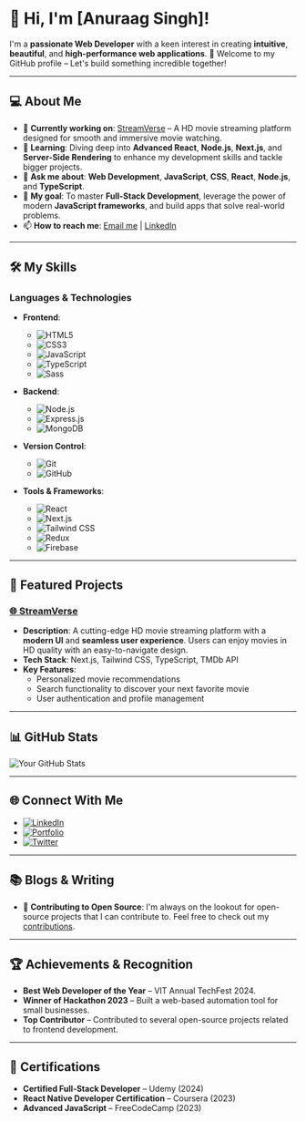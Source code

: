 # 👋 **Hi, I'm [Anuraag Singh]!**

I'm a **passionate Web Developer** with a keen interest in creating **intuitive**, **beautiful**, and **high-performance web applications**. 🚀 Welcome to my GitHub profile – Let's build something incredible together!

---

## 💻 **About Me**
- 🔭 **Currently working on**: [StreamVerse](https://streamverse.biz) – A HD movie streaming platform designed for smooth and immersive movie watching.
- 🌱 **Learning**: Diving deep into **Advanced React**, **Node.js**, **Next.js**, and **Server-Side Rendering** to enhance my development skills and tackle bigger projects.
- 💬 **Ask me about**: **Web Development**, **JavaScript**, **CSS**, **React**, **Node.js**, and **TypeScript**.
- 🎯 **My goal**: To master **Full-Stack Development**, leverage the power of modern **JavaScript frameworks**, and build apps that solve real-world problems.
- 📫 **How to reach me**: [Email me](mailto:anuraagsingh10a@gmail.com) | [LinkedIn](https://linkedin.com/in/anuraag-singh-78b286306/)

---

## 🛠️ **My Skills**
### **Languages & Technologies**
- **Frontend**: 
  - ![HTML5](https://img.shields.io/badge/-HTML5-orange?style=flat-square&logo=html5&logoColor=white) 
  - ![CSS3](https://img.shields.io/badge/-CSS3-blue?style=flat-square&logo=css3&logoColor=white)
  - ![JavaScript](https://img.shields.io/badge/-JavaScript-yellow?style=flat-square&logo=javascript&logoColor=black)
  - ![TypeScript](https://img.shields.io/badge/-TypeScript-blue?style=flat-square&logo=typescript&logoColor=white)
  - ![Sass](https://img.shields.io/badge/-Sass-pink?style=flat-square&logo=sass&logoColor=white)
  
- **Backend**: 
  - ![Node.js](https://img.shields.io/badge/-Node.js-green?style=flat-square&logo=node.js&logoColor=white)
  - ![Express.js](https://img.shields.io/badge/-Express.js-black?style=flat-square&logo=express&logoColor=white)
  - ![MongoDB](https://img.shields.io/badge/-MongoDB-green?style=flat-square&logo=mongodb&logoColor=white)

- **Version Control**:
  - ![Git](https://img.shields.io/badge/-Git-F05032?style=flat-square&logo=git&logoColor=white)
  - ![GitHub](https://img.shields.io/badge/-GitHub-black?style=flat-square&logo=github&logoColor=white)

- **Tools & Frameworks**: 
  - ![React](https://img.shields.io/badge/-React-blue?style=flat-square&logo=react&logoColor=white)
  - ![Next.js](https://img.shields.io/badge/-Next.js-black?style=flat-square&logo=next.js&logoColor=white)
  - ![Tailwind CSS](https://img.shields.io/badge/-Tailwind%20CSS-teal?style=flat-square&logo=tailwind-css&logoColor=white)
  - ![Redux](https://img.shields.io/badge/-Redux-764ABC?style=flat-square&logo=redux&logoColor=white)
  - ![Firebase](https://img.shields.io/badge/-Firebase-orange?style=flat-square&logo=firebase&logoColor=white)

---

## 🌟 **Featured Projects**

### [🌐 StreamVerse](https://streamverse.biz)
- **Description**: A cutting-edge HD movie streaming platform with a **modern UI** and **seamless user experience**. Users can enjoy movies in HD quality with an easy-to-navigate design.
- **Tech Stack**: Next.js, Tailwind CSS, TypeScript, TMDb API
- **Key Features**:
  - Personalized movie recommendations
  - Search functionality to discover your next favorite movie
  - User authentication and profile management



---

## 📊 **GitHub Stats**
![Your GitHub Stats](https://github-readme-stats.vercel.app/api?username=Anuraagsingh132&show_icons=true&theme=radical)

---

## 🌐 **Connect With Me**
- [![LinkedIn](https://img.shields.io/badge/-LinkedIn-blue?style=flat-square&logo=linkedin&logoColor=white)](https://inkedin.com/in/anuraag-singh-78b286306/)
- [![Portfolio](https://img.shields.io/badge/-Portfolio-black?style=flat-square&logo=github&logoColor=white)](https://developer.streamverse.biz)
- [![Twitter](https://img.shields.io/badge/-Twitter-blue?style=flat-square&logo=twitter&logoColor=white)](https://x.com/AnuraagSin5112)

---

## 📚 **Blogs & Writing**
- 📝 **Contributing to Open Source**: I'm always on the lookout for open-source projects that I can contribute to. Feel free to check out my [contributions](https://github.com/Anuraagsingh132?tab=repositories).

---

## 🏆 **Achievements & Recognition**
- **Best Web Developer of the Year** – VIT Annual TechFest 2024.
- **Winner of Hackathon 2023** – Built a web-based automation tool for small businesses.
- **Top Contributor** – Contributed to several open-source projects related to frontend development.

---

## 📜 **Certifications**
- **Certified Full-Stack Developer** – Udemy (2024)
- **React Native Developer Certification** – Coursera (2023)
- **Advanced JavaScript** – FreeCodeCamp (2023)


